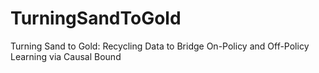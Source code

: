 # TurningSandToGold
Turning Sand to Gold: Recycling Data to Bridge On-Policy and Off-Policy Learning via Causal Bound
